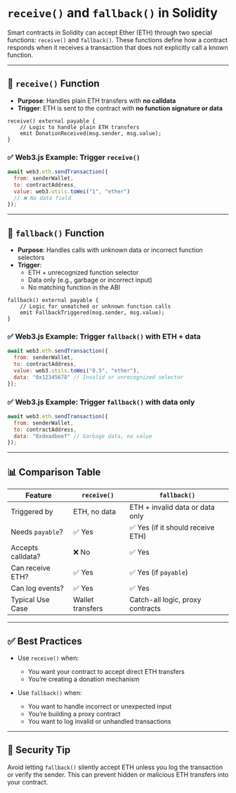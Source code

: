 # `receive()` and `fallback()` in Solidity

Smart contracts in Solidity can accept Ether (ETH) through two special functions: `receive()` and `fallback()`. These functions define how a contract responds when it receives a transaction that does not explicitly call a known function.

---

## 🔹 `receive()` Function

- **Purpose**: Handles plain ETH transfers with **no calldata**  
- **Trigger**: ETH is sent to the contract with **no function signature or data**

```solidity
receive() external payable {
    // Logic to handle plain ETH transfers
    emit DonationReceived(msg.sender, msg.value);
}
```

### ✅ Web3.js Example: Trigger `receive()`

```javascript
await web3.eth.sendTransaction({
  from: senderWallet,
  to: contractAddress,
  value: web3.utils.toWei("1", "ether")
  // ❌ No data field
});
```

---

## 🔹 `fallback()` Function

- **Purpose**: Handles calls with unknown data or incorrect function selectors  
- **Trigger**:  
  - ETH + unrecognized function selector  
  - Data only (e.g., garbage or incorrect input)  
  - No matching function in the ABI  

```solidity
fallback() external payable {
    // Logic for unmatched or unknown function calls
    emit FallbackTriggered(msg.sender, msg.value);
}
```

### ✅ Web3.js Example: Trigger `fallback()` with ETH + data

```javascript
await web3.eth.sendTransaction({
  from: senderWallet,
  to: contractAddress,
  value: web3.utils.toWei("0.5", "ether"),
  data: "0x12345678" // Invalid or unrecognized selector
});
```

### ✅ Web3.js Example: Trigger `fallback()` with data only

```javascript
await web3.eth.sendTransaction({
  from: senderWallet,
  to: contractAddress,
  data: "0xdeadbeef" // Garbage data, no value
});
```

---

## 📊 Comparison Table

| Feature             | `receive()`        | `fallback()`                        |
|---------------------|--------------------|-------------------------------------|
| Triggered by        | ETH, no data       | ETH + invalid data or data only     |
| Needs `payable`?    | ✅ Yes             | ✅ Yes (if it should receive ETH)    |
| Accepts calldata?   | ❌ No              | ✅ Yes                              |
| Can receive ETH?    | ✅ Yes             | ✅ Yes (if `payable`)               |
| Can log events?     | ✅ Yes             | ✅ Yes                              |
| Typical Use Case    | Wallet transfers   | Catch-all logic, proxy contracts    |

---

## ✅ Best Practices

- Use `receive()` when:
  - You want your contract to accept direct ETH transfers
  - You’re creating a donation mechanism

- Use `fallback()` when:
  - You want to handle incorrect or unexpected input
  - You’re building a proxy contract
  - You want to log invalid or unhandled transactions

---

## 🔐 Security Tip

Avoid letting `fallback()` silently accept ETH unless you log the transaction or verify the sender. This can prevent hidden or malicious ETH transfers into your contract.
